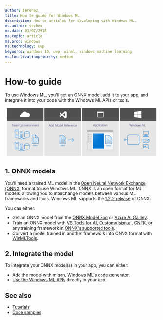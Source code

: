 ```yaml
---
author: serenaz
title: How to guide for Windows ML
description: How-to articles for developing with Windows ML.
ms.author: sezhen
ms.date: 03/07/2018
ms.topic: article
ms.prod: windows
ms.technology: uwp
keywords: windows 10, uwp, winml, windows machine learning
ms.localizationpriority: medium
---
```


# How-to guide

To use Windows ML, you'll get an ONNX model, add it to your app, and integrate it into your code with the Windows ML APIs or tools.

![windows ml developer flow](images/winml-flow.png)

## 1. ONNX models

You'll need a trained ML model in the [Open Neural Network Exchange (ONNX)](https://onnx.ai) format to use Windows ML. ONNX is an open format for ML models, allowing you to interchange models between various ML frameworks and tools. Windows ML supports the [1.2.2 release](https://github.com/onnx/onnx/tree/rel-1.2.2) of ONNX.

You can either:

- Get an ONNX model from the [ONNX Model Zoo](https://github.com/onnx/models) or [Azure AI Gallery](https://gallery.azure.ai/models).
- Train an ONNX model with [VS Tools for AI](train-ai-model.md), [CustomVision.ai](https://customvision.ai/), [CNTK](https://www.microsoft.com/cognitive-toolkit/), or any training framework in [ONNX's supported tools](https://onnx.ai/supported-tools).
- Convert a model trained in another framework into ONNX format with [WinMLTools](winmltools.md).

## 2. Integrate the model

To integrate your ONNX model(s) in your app, you can either:

- [Add the model with mlgen](mlgen.md), Windows ML's code generator.
- [Use the Windows ML APIs](winml-api.md) directly in your app.

## See also

- [Tutorials](tutorials.md)
- [Code samples](https://github.com/Microsoft/Windows-Machine-Learning)